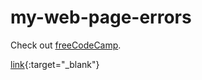 # my-web-page-errors

<p>Check out <a href="https://www.freecodecamp.org/" target="_blank" rel="noopener noreferrer">freeCodeCamp</a>.</p>


[link](https:://www.freecodecamp.org/){:target="_blank"}


